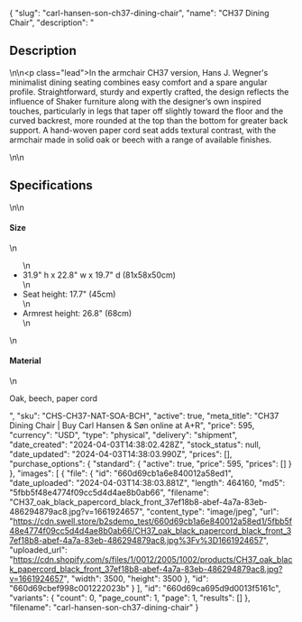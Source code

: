 {
  "slug": "carl-hansen-son-ch37-dining-chair",
  "name": "CH37 Dining Chair",
  "description": "<h2>Description</h2>\n<!-- split -->\n<p class=\"lead\">In the armchair CH37 version, Hans J. Wegner's minimalist dining seating combines easy comfort and a spare angular profile. Straightforward, sturdy and expertly crafted, the design reflects the influence of Shaker furniture along with the designer’s own inspired touches, particularly in legs that taper off slightly toward the floor and the curved backrest, more rounded at the top than the bottom for greater back support. A hand-woven paper cord seat adds textural contrast, with the armchair made in solid oak or beech with a range of available finishes.</p>\n<!-- split -->\n<h2>Specifications</h2>\n<!-- split -->\n<h4>Size</h4>\n<ul>\n<li>31.9\" h x 22.8\" w x 19.7\" d (81x58x50cm)</li>\n<li>Seat height: 17.7\" (45cm)</li>\n<li>Armrest height: 26.8\" (68cm)</li>\n</ul>\n<h4>Material</h4>\n<p>Oak, beech, paper cord</p>",
  "sku": "CHS-CH37-NAT-SOA-BCH",
  "active": true,
  "meta_title": "CH37 Dining Chair | Buy Carl Hansen & Søn online at A+R",
  "price": 595,
  "currency": "USD",
  "type": "physical",
  "delivery": "shipment",
  "date_created": "2024-04-03T14:38:02.428Z",
  "stock_status": null,
  "date_updated": "2024-04-03T14:38:03.990Z",
  "prices": [],
  "purchase_options": {
    "standard": {
      "active": true,
      "price": 595,
      "prices": []
    }
  },
  "images": [
    {
      "file": {
        "id": "660d69cb1a6e840012a58ed1",
        "date_uploaded": "2024-04-03T14:38:03.881Z",
        "length": 464160,
        "md5": "5fbb5f48e4774f09cc5d4d4ae8b0ab66",
        "filename": "CH37_oak_black_papercord_black_front_37ef18b8-abef-4a7a-83eb-486294879ac8.jpg?v=1661924657",
        "content_type": "image/jpeg",
        "url": "https://cdn.swell.store/b2sdemo_test/660d69cb1a6e840012a58ed1/5fbb5f48e4774f09cc5d4d4ae8b0ab66/CH37_oak_black_papercord_black_front_37ef18b8-abef-4a7a-83eb-486294879ac8.jpg%3Fv%3D1661924657",
        "uploaded_url": "https://cdn.shopify.com/s/files/1/0012/2005/1002/products/CH37_oak_black_papercord_black_front_37ef18b8-abef-4a7a-83eb-486294879ac8.jpg?v=1661924657",
        "width": 3500,
        "height": 3500
      },
      "id": "660d69cbef998c001222023b"
    }
  ],
  "id": "660d69ca695d9d0013f5161c",
  "variants": {
    "count": 0,
    "page_count": 1,
    "page": 1,
    "results": []
  },
  "filename": "carl-hansen-son-ch37-dining-chair"
}